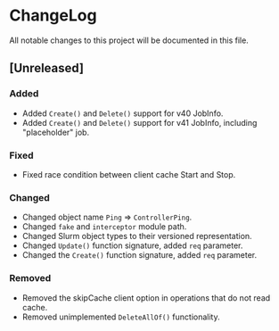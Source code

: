 # ChangeLog

All notable changes to this project will be documented in this file.

## \[Unreleased\]

### Added

- Added `Create()` and `Delete()` support for v40 JobInfo.
- Added `Create()` and `Delete()` support for v41 JobInfo, including
  "placeholder" job.

### Fixed

- Fixed race condition between client cache Start and Stop.

### Changed

- Changed object name `Ping` => `ControllerPing`.
- Changed `fake` and `interceptor` module path.
- Changed Slurm object types to their versioned representation.
- Changed `Update()` function signature, added `req` parameter.
- Changed the `Create()` function signature, added `req` parameter.

### Removed

- Removed the skipCache client option in operations that do not read cache.
- Removed unimplemented `DeleteAllOf()` functionality.
